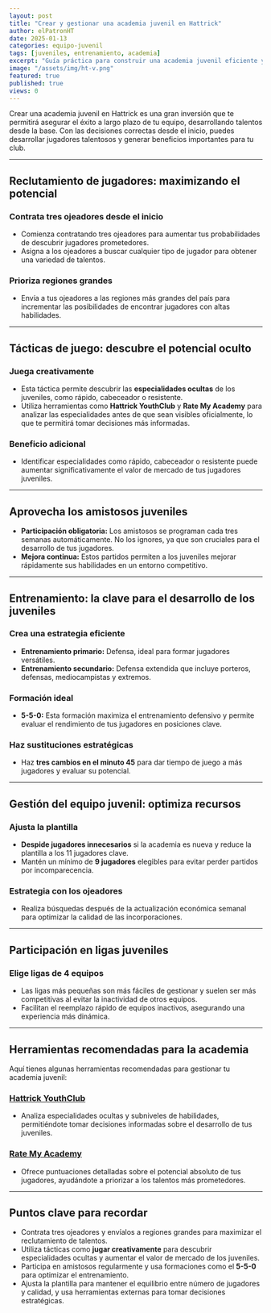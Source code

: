 ```yaml
---
layout: post
title: "Crear y gestionar una academia juvenil en Hattrick"
author: elPatronHT
date: 2025-01-13
categories: equipo-juvenil
tags: [juveniles, entrenamiento, academia]
excerpt: "Guía práctica para construir una academia juvenil eficiente y potenciar el futuro de tu equipo en Hattrick."
image: "/assets/img/ht-v.png"
featured: true
published: true
views: 0
---
```


Crear una academia juvenil en Hattrick es una gran inversión que te permitirá asegurar el éxito a largo plazo de tu equipo, desarrollando talentos desde la base. Con las decisiones correctas desde el inicio, puedes desarrollar jugadores talentosos y generar beneficios importantes para tu club.

---

## Reclutamiento de jugadores: maximizando el potencial

### Contrata tres ojeadores desde el inicio

- Comienza contratando tres ojeadores para aumentar tus probabilidades de descubrir jugadores prometedores.
- Asigna a los ojeadores a buscar cualquier tipo de jugador para obtener una variedad de talentos.

### Prioriza regiones grandes

- Envía a tus ojeadores a las regiones más grandes del país para incrementar las posibilidades de encontrar jugadores con altas habilidades.

---

## Tácticas de juego: descubre el potencial oculto

### Juega creativamente

- Esta táctica permite descubrir las **especialidades ocultas** de los juveniles, como rápido, cabeceador o resistente.
- Utiliza herramientas como **Hattrick YouthClub** y **Rate My Academy** para analizar las especialidades antes de que sean visibles oficialmente, lo que te permitirá tomar decisiones más informadas.

### Beneficio adicional

- Identificar especialidades como rápido, cabeceador o resistente puede aumentar significativamente el valor de mercado de tus jugadores juveniles.

---

## Aprovecha los amistosos juveniles

- **Participación obligatoria:** Los amistosos se programan cada tres semanas automáticamente. No los ignores, ya que son cruciales para el desarrollo de tus jugadores.
- **Mejora continua:** Estos partidos permiten a los juveniles mejorar rápidamente sus habilidades en un entorno competitivo.

---

## Entrenamiento: la clave para el desarrollo de los juveniles

### Crea una estrategia eficiente

- **Entrenamiento primario:** Defensa, ideal para formar jugadores versátiles.
- **Entrenamiento secundario:** Defensa extendida que incluye porteros, defensas, mediocampistas y extremos.

### Formación ideal

- **5-5-0:** Esta formación maximiza el entrenamiento defensivo y permite evaluar el rendimiento de tus jugadores en posiciones clave.

### Haz sustituciones estratégicas

- Haz **tres cambios en el minuto 45** para dar tiempo de juego a más jugadores y evaluar su potencial.

---

## Gestión del equipo juvenil: optimiza recursos

### Ajusta la plantilla

- **Despide jugadores innecesarios** si la academia es nueva y reduce la plantilla a los 11 jugadores clave.
- Mantén un mínimo de **9 jugadores** elegibles para evitar perder partidos por incomparecencia.

### Estrategia con los ojeadores

- Realiza búsquedas después de la actualización económica semanal para optimizar la calidad de las incorporaciones.

---

## Participación en ligas juveniles

### Elige ligas de 4 equipos

- Las ligas más pequeñas son más fáciles de gestionar y suelen ser más competitivas al evitar la inactividad de otros equipos.
- Facilitan el reemplazo rápido de equipos inactivos, asegurando una experiencia más dinámica.

---

## Herramientas recomendadas para la academia

Aquí tienes algunas herramientas recomendadas para gestionar tu academia juvenil:

### [Hattrick YouthClub](https://www.hattrick-youthclub.org/)

- Analiza especialidades ocultas y subniveles de habilidades, permitiéndote tomar decisiones informadas sobre el desarrollo de tus juveniles.

### [Rate My Academy](https://www.rate-my-academy.com/players)

- Ofrece puntuaciones detalladas sobre el potencial absoluto de tus jugadores, ayudándote a priorizar a los talentos más prometedores.

---

## Puntos clave para recordar

- Contrata tres ojeadores y envíalos a regiones grandes para maximizar el reclutamiento de talentos.
- Utiliza tácticas como **jugar creativamente** para descubrir especialidades ocultas y aumentar el valor de mercado de los juveniles.
- Participa en amistosos regularmente y usa formaciones como el **5-5-0** para optimizar el entrenamiento.
- Ajusta la plantilla para mantener el equilibrio entre número de jugadores y calidad, y usa herramientas externas para tomar decisiones estratégicas.
